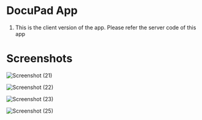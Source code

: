 # DocuPad App

1. This is the client version of the app. Please refer the server code of this app


# Screenshots

![Screenshot (21)](https://user-images.githubusercontent.com/83784924/134431859-6dc2c1d6-716c-4eee-9c15-b31f701c6450.png)


![Screenshot (22)](https://user-images.githubusercontent.com/83784924/134431862-31b5a977-d4c7-4f74-85ce-02f679916ffc.png)


![Screenshot (23)](https://user-images.githubusercontent.com/83784924/134431863-6b4270ea-3e2e-4827-9566-1a177b141522.png)



![Screenshot (25)](https://user-images.githubusercontent.com/83784924/134431939-3566433c-926c-4eba-ad6c-af0cdf168872.png)


